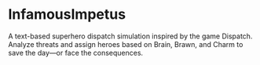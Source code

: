 # InfamousImpetus
A text-based superhero dispatch simulation inspired by the game Dispatch. Analyze threats and assign heroes based on Brain, Brawn, and Charm to save the day—or face the consequences.
